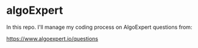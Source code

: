 # algoExpert
In this repo. I'll manage my coding process on AlgoExpert questions from:


https://www.algoexpert.io/questions
